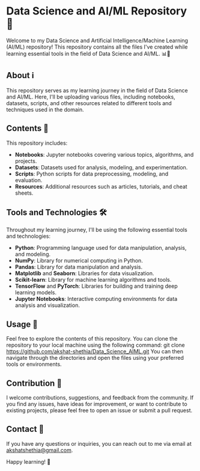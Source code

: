 # Data Science and AI/ML Repository 🚀

Welcome to my Data Science and Artificial Intelligence/Machine Learning (AI/ML) repository! This repository contains all the files I've created while learning essential tools in the field of Data Science and AI/ML. 📊🤖

## About ℹ️

This repository serves as my learning journey in the field of Data Science and AI/ML. Here, I'll be uploading various files, including notebooks, datasets, scripts, and other resources related to different tools and techniques used in the domain.

## Contents 📁

This repository includes:

- **Notebooks**: Jupyter notebooks covering various topics, algorithms, and projects.
- **Datasets**: Datasets used for analysis, modeling, and experimentation.
- **Scripts**: Python scripts for data preprocessing, modeling, and evaluation.
- **Resources**: Additional resources such as articles, tutorials, and cheat sheets.

## Tools and Technologies 🛠️

Throughout my learning journey, I'll be using the following essential tools and technologies:

- **Python**: Programming language used for data manipulation, analysis, and modeling.
- **NumPy**: Library for numerical computing in Python.
- **Pandas**: Library for data manipulation and analysis.
- **Matplotlib** and **Seaborn**: Libraries for data visualization.
- **Scikit-learn**: Library for machine learning algorithms and tools.
- **TensorFlow** and **PyTorch**: Libraries for building and training deep learning models.
- **Jupyter Notebooks**: Interactive computing environments for data analysis and visualization.

## Usage 📝

Feel free to explore the contents of this repository. You can clone the repository to your local machine using the following command:
git clone https://github.com/akshat-shethia/Data_Science_AIML.git You can then navigate through the directories and open the files using your preferred tools or environments.

## Contribution 🤝

I welcome contributions, suggestions, and feedback from the community. If you find any issues, have ideas for improvement, or want to contribute to existing projects, please feel free to open an issue or submit a pull request.

## Contact 📧

If you have any questions or inquiries, you can reach out to me via email at [akshatshethia@gmail.com](mailto:akshatshethia@gmail.com).

Happy learning! 🎉
